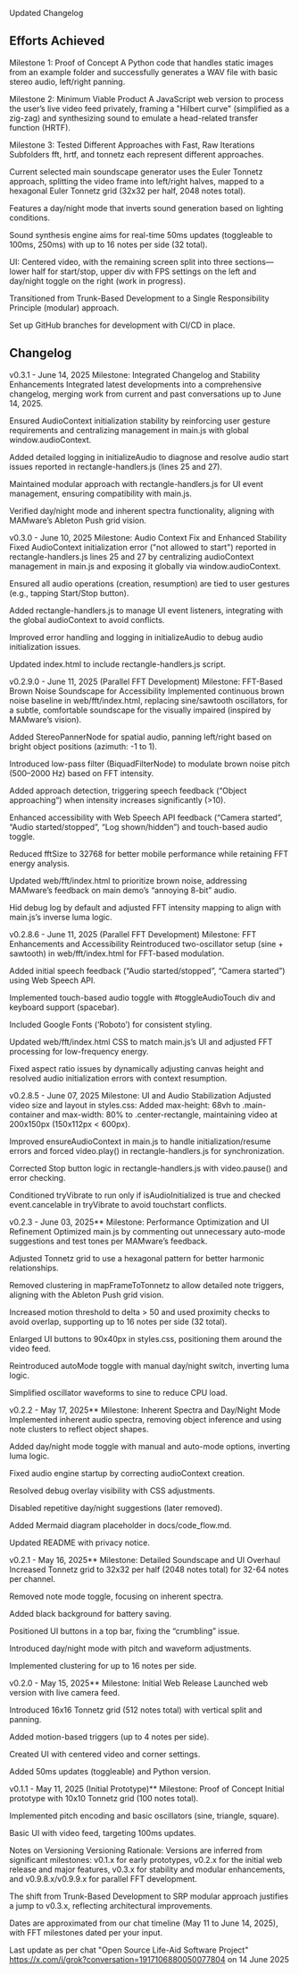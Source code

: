 Updated Changelog
## Efforts Achieved
Milestone 1: Proof of Concept
A Python code that handles static images from an example folder and successfully generates a WAV file with basic stereo audio, left/right panning.

Milestone 2: Minimum Viable Product
A JavaScript web version to process the user’s live video feed privately, framing a "Hilbert curve" (simplified as a zig-zag) and synthesizing sound to emulate a head-related transfer function (HRTF).

Milestone 3: Tested Different Approaches with Fast, Raw Iterations
Subfolders fft, hrtf, and tonnetz each represent different approaches.

Current selected main soundscape generator uses the Euler Tonnetz approach, splitting the video frame into left/right halves, mapped to a hexagonal Euler Tonnetz grid (32x32 per half, 2048 notes total).

Features a day/night mode that inverts sound generation based on lighting conditions.

Sound synthesis engine aims for real-time 50ms updates (toggleable to 100ms, 250ms) with up to 16 notes per side (32 total).

UI: Centered video, with the remaining screen split into three sections—lower half for start/stop, upper div with FPS settings on the left and day/night toggle on the right (work in progress).

Transitioned from Trunk-Based Development to a Single Responsibility Principle (modular) approach.

Set up GitHub branches for development with CI/CD in place.

## Changelog
v0.3.1 - June 14, 2025
Milestone: Integrated Changelog and Stability Enhancements
Integrated latest developments into a comprehensive changelog, merging work from current and past conversations up to June 14, 2025.

Ensured AudioContext initialization stability by reinforcing user gesture requirements and centralizing management in main.js with global window.audioContext.

Added detailed logging in initializeAudio to diagnose and resolve audio start issues reported in rectangle-handlers.js (lines 25 and 27).

Maintained modular approach with rectangle-handlers.js for UI event management, ensuring compatibility with main.js.

Verified day/night mode and inherent spectra functionality, aligning with MAMware’s Ableton Push grid vision.

v0.3.0 - June 10, 2025
Milestone: Audio Context Fix and Enhanced Stability
Fixed AudioContext initialization error ("not allowed to start") reported in rectangle-handlers.js lines 25 and 27 by centralizing audioContext management in main.js and exposing it globally via window.audioContext.

Ensured all audio operations (creation, resumption) are tied to user gestures (e.g., tapping Start/Stop button).

Added rectangle-handlers.js to manage UI event listeners, integrating with the global audioContext to avoid conflicts.

Improved error handling and logging in initializeAudio to debug audio initialization issues.

Updated index.html to include rectangle-handlers.js script.

v0.2.9.0 - June 11, 2025 (Parallel FFT Development)
Milestone: FFT-Based Brown Noise Soundscape for Accessibility
Implemented continuous brown noise baseline in web/fft/index.html, replacing sine/sawtooth oscillators, for a subtle, comfortable soundscape for the visually impaired (inspired by MAMware’s vision).

Added StereoPannerNode for spatial audio, panning left/right based on bright object positions (azimuth: -1 to 1).

Introduced low-pass filter (BiquadFilterNode) to modulate brown noise pitch (500–2000 Hz) based on FFT intensity.

Added approach detection, triggering speech feedback (“Object approaching”) when intensity increases significantly (>10).

Enhanced accessibility with Web Speech API feedback (“Camera started”, “Audio started/stopped”, “Log shown/hidden”) and touch-based audio toggle.

Reduced fftSize to 32768 for better mobile performance while retaining FFT energy analysis.

Updated web/fft/index.html to prioritize brown noise, addressing MAMware’s feedback on main demo’s “annoying 8-bit” audio.

Hid debug log by default and adjusted FFT intensity mapping to align with main.js’s inverse luma logic.

v0.2.8.6 - June 11, 2025 (Parallel FFT Development)
Milestone: FFT Enhancements and Accessibility
Reintroduced two-oscillator setup (sine + sawtooth) in web/fft/index.html for FFT-based modulation.

Added initial speech feedback (“Audio started/stopped”, “Camera started”) using Web Speech API.

Implemented touch-based audio toggle with #toggleAudioTouch div and keyboard support (spacebar).

Included Google Fonts (‘Roboto’) for consistent styling.

Updated web/fft/index.html CSS to match main.js’s UI and adjusted FFT processing for low-frequency energy.

Fixed aspect ratio issues by dynamically adjusting canvas height and resolved audio initialization errors with context resumption.

v0.2.8.5 - June 07, 2025
Milestone: UI and Audio Stabilization
Adjusted video size and layout in styles.css: Added max-height: 68vh to .main-container and max-width: 80% to .center-rectangle, maintaining video at 200x150px (150x112px < 600px).

Improved ensureAudioContext in main.js to handle initialization/resume errors and forced video.play() in rectangle-handlers.js for synchronization.

Corrected Stop button logic in rectangle-handlers.js with video.pause() and error checking.

Conditioned tryVibrate to run only if isAudioInitialized is true and checked event.cancelable in tryVibrate to avoid touchstart conflicts.

v0.2.3 - June 03, 2025**
Milestone: Performance Optimization and UI Refinement
Optimized main.js by commenting out unnecessary auto-mode suggestions and test tones per MAMware’s feedback.

Adjusted Tonnetz grid to use a hexagonal pattern for better harmonic relationships.

Removed clustering in mapFrameToTonnetz to allow detailed note triggers, aligning with the Ableton Push grid vision.

Increased motion threshold to delta > 50 and used proximity checks to avoid overlap, supporting up to 16 notes per side (32 total).

Enlarged UI buttons to 90x40px in styles.css, positioning them around the video feed.

Reintroduced autoMode toggle with manual day/night switch, inverting luma logic.

Simplified oscillator waveforms to sine to reduce CPU load.

v0.2.2 - May 17, 2025**
Milestone: Inherent Spectra and Day/Night Mode
Implemented inherent audio spectra, removing object inference and using note clusters to reflect object shapes.

Added day/night mode toggle with manual and auto-mode options, inverting luma logic.

Fixed audio engine startup by correcting audioContext creation.

Resolved debug overlay visibility with CSS adjustments.

Disabled repetitive day/night suggestions (later removed).

Added Mermaid diagram placeholder in docs/code_flow.md.

Updated README with privacy notice.

v0.2.1 - May 16, 2025**
Milestone: Detailed Soundscape and UI Overhaul
Increased Tonnetz grid to 32x32 per half (2048 notes total) for 32-64 notes per channel.

Removed note mode toggle, focusing on inherent spectra.

Added black background for battery saving.

Positioned UI buttons in a top bar, fixing the “crumbling” issue.

Introduced day/night mode with pitch and waveform adjustments.

Implemented clustering for up to 16 notes per side.

v0.2.0 - May 15, 2025**
Milestone: Initial Web Release
Launched web version with live camera feed.

Introduced 16x16 Tonnetz grid (512 notes total) with vertical split and panning.

Added motion-based triggers (up to 4 notes per side).

Created UI with centered video and corner settings.

Added 50ms updates (toggleable) and Python version.

v0.1.1 - May 11, 2025 (Initial Prototype)**
Milestone: Proof of Concept
Initial prototype with 10x10 Tonnetz grid (100 notes total).

Implemented pitch encoding and basic oscillators (sine, triangle, square).

Basic UI with video feed, targeting 100ms updates.

Notes on Versioning
Versioning Rationale:
Versions are inferred from significant milestones: v0.1.x for early prototypes, v0.2.x for the initial web release and major features, v0.3.x for stability and modular enhancements, and v0.9.8.x/v0.9.9.x for parallel FFT development.

The shift from Trunk-Based Development to SRP modular approach justifies a jump to v0.3.x, reflecting architectural improvements.

Dates are approximated from our chat timeline (May 11 to June 14, 2025), with FFT milestones dated per your input.

Last update as per chat "Open Source Life-Aid Software Project" https://x.com/i/grok?conversation=1917106880050077804 on 14 June 2025






